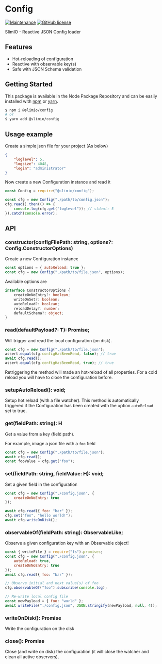 # Config

[![Maintenance](https://img.shields.io/badge/Maintained%3F-yes-green.svg)](https://github.com/SlimIO/Config/commit-activity)
[![GitHub license](https://img.shields.io/github/license/Naereen/StrapDown.js.svg)](https://github.com/SlimIO/Config/blob/master/LICENSE)

SlimIO - Reactive JSON Config loader

## Features

- Hot-reloading of configuration
- Reactive with observable key(s)
- Safe with JSON Schema validation

## Getting Started

This package is available in the Node Package Repository and can be easily installed with [npm](https://docs.npmjs.com/getting-started/what-is-npm) or [yarn](https://yarnpkg.com).

```bash
$ npm i @slimio/config
# or
$ yarn add @slimio/config
```

## Usage example

Create a simple json file for your project (As below)

```json
{
    "loglevel": 5,
    "logsize": 4048,
    "login": "administrator"
}
```

Now create a new Configuration instance and read it

```js
const Config = require("@slimio/config");

const cfg = new Config("./path/to/config.json");
cfg.read().then(() => {
    console.log(cfg.get("loglevel")); // stdout: 5
}).catch(console.error);
```

## API

### constructor<T>(configFilePath: string, options?: Config.ConstructorOptions)
Create a new Configuration instance
```js
const options = { autoReload: true };
const cfg = new Config("./path/to/file.json", options);
```

Available options are
```ts
interface ConstructorOptions {
    createOnNoEntry?: boolean;
    writeOnSet?: boolean;
    autoReload?: boolean;
    reloadDelay?: number;
    defaultSchema?: object;
}
```

### read(defaultPayload?: T): Promise<this>;
Will trigger and read the local configuration (on disk).

```js
const cfg = new Config("./path/to/file.json");
assert.equal(cfg.configHasBeenRead, false); // true
await cfg.read();
assert.equal(cfg.configHasBeenRead, true); // true
```

Retriggering the method will made an hot-reload of all properties. For a cold reload you will have to close the configuration before.

### setupAutoReload(): void;
Setup hot reload (with a file watcher). This method is automatically triggered if the Configuration has been created with the option `autoReload` set to true.

### get<H>(fieldPath: string): H
Get a value from a key (field path).

For example, image a json file with a `foo` field
```js
const cfg = new Config("./path/to/file.json");
await cfg.read();
const fooValue = cfg.get("foo");
```

### set<H>(fieldPath: string, fieldValue: H): void;
Set a given field in the configuration

```js
const cfg = new Config("./config.json", {
    createOnNoEntry: true
});

await cfg.read({ foo: "bar" });
cfg.set("foo", "hello world!");
await cfg.writeOnDisk();
```

### observableOf(fieldPath: string): ObservableLike;
Observe a given configuration key with an Observable object!

```js
const { writeFile } = require("fs").promises;
const cfg = new Config("./config.json", {
    autoReload: true,
    createOnNoEntry: true
});
await cfg.read({ foo: "bar" });

// Observe initial and next value(s) of foo
cfg.observableOf("foo").subscribe(console.log);

// Re-write local config file
const newPayload = { foo: "world" };
await writeFile("./config.json", JSON.stringify(newPayload, null, 4));
```

### writeOnDisk(): Promise<void>
Write the configuration on the disk

### close(): Promise<void>
Close (and write on disk) the configuration (it will close the watcher and clean all active observers).
